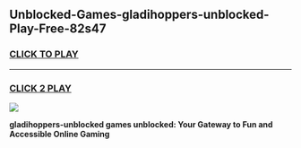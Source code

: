 
## Unblocked-Games-gladihoppers-unblocked-Play-Free-82s47
<h3>
<a href="https://premium76.site?title=gladihoppers-unblocked&ref=18A1">CLICK TO PLAY</a></h3>
<hr>

<h3>
<a href="https://premium76.site?title=gladihoppers-unblocked&ref=18A1">CLICK 2 PLAY</a>
  
</h3>

<a href="https://premium76.site?title=gladihoppers-unblocked&ref=18A1"><img src="https://clearcache.store/games.png"></a>


**gladihoppers-unblocked games unblocked: Your Gateway to Fun and Accessible Online Gaming**
